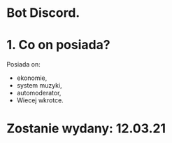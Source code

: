 # Bot Discord.

# 1. Co on posiada?
Posiada on:
- ekonomie,
- system muzyki,
- automoderator,
- Wiecej wkrotce.
# Zostanie wydany: 12.03.21
